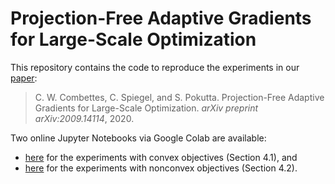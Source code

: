 # Projection-Free Adaptive Gradients for Large-Scale Optimization

This repository contains the code to reproduce the experiments in our [paper](https://arxiv.org/pdf/2009.14114.pdf):
> C. W. Combettes, C. Spiegel, and S. Pokutta. Projection-Free Adaptive Gradients for Large-Scale Optimization. *arXiv preprint arXiv:2009.14114*, 2020.

Two online Jupyter Notebooks via Google Colab are available:
- [here](https://colab.research.google.com/drive/1hwa0bzMcMtpVESIiQfCw8il9jKC-pbfa) for the experiments with convex objectives (Section 4.1), and
- [here](https://colab.research.google.com/drive/13su1LqZEWajgEucJHpCdniQ5W91q3NNW) for the experiments with nonconvex objectives (Section 4.2).
